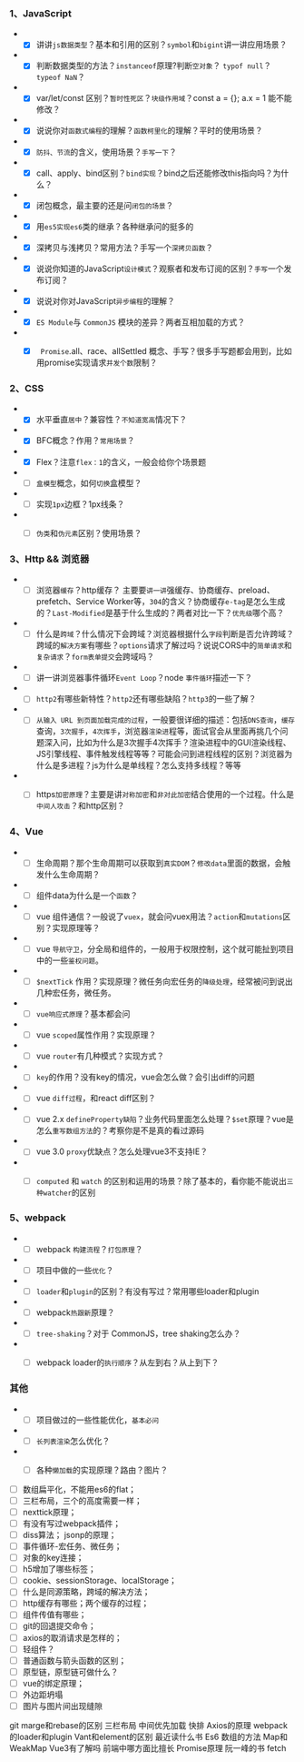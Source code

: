 ### 1、JavaScript

- + [x] 讲讲`js数据类型`？基本和引用的区别？`symbol`和`bigint`讲一讲应用场景？
- + [x] 判断数据类型的方法？`instanceof`原理?判断`空对象`？ `typof null`？`typeof NaN`？
- + [x] var/let/const 区别？`暂时性死区`？`块级作用域`？const a = {}; a.x = 1 能不能修改？
- + [x] 说说你对`函数式编程`的理解？`函数柯里化`的理解？平时的使用场景？
- + [x] `防抖、节流`的含义，使用场景？`手写一下`？
- + [x] call、apply、bind区别？`bind实现`？bind之后还能修改this指向吗？为什么？
- + [x] 闭包概念，最主要的还是问`闭包的场景`？
- + [x] 用`es5实现es6`类的继承？各种继承问的挺多的
- + [x] 深拷贝与浅拷贝？常用方法？手写一个`深拷贝函数`？
- + [x] 说说你知道的JavaScript`设计模式`？观察者和发布订阅的区别？`手写`一个发布订阅？
- + [x] 说说对你对JavaScript`异步编程`的理解？
- + [x] `ES Module`与 `CommonJS` 模块的差异？两者互相加载的方式？
- + [x] ` Promise`.all、race、allSettled 概念、手写？很多手写题都会用到，比如用promise实现请求`并发个数`限制？



### 2、CSS

- + [x] 水平垂直`居中`？兼容性？`不知道宽高`情况下？
- + [x] BFC概念？作用？`常用场景`？
- + [x] Flex？注意`flex：1`的含义，一般会给你个场景题
- + [ ] `盒模型`概念，如何`切换`盒模型？
- + [ ] 实现`1px`边框？1px线条？
- + [ ] `伪类`和`伪元素`区别？使用场景？



### 3、Http && 浏览器

- + [ ] 浏览器`缓存`？http缓存？ 主要要`讲一讲`强缓存、协商缓存、preload、prefetch、Service Worker等，`304`的含义？协商缓存`e-tag`是怎么生成的？`Last-Modified`是基于什么生成的？两者对比一下？`优先级`哪个高？
- + [ ] 什么是`跨域`？什么情况下会跨域？浏览器根据什么`字段`判断是否允许跨域？跨域的`解决方案`有哪些？`options`请求了解过吗？说说CORS中的`简单请求`和`复杂请求`？`form表单提交`会跨域吗？
- + [ ] 讲一讲浏览器事件循环`Event Loop`？node `事件循环`描述一下？
- + [ ] `http2`有哪些新特性？`http2`还有哪些缺陷？`http3`的一些了解？
- + [ ] `从输入 URL 到页面加载完成的过程`，一般要很详细的描述：包括`DNS查询`，`缓存`查询，`3次握手`，`4次挥手`，浏览器`渲染进`程等，面试官会从里面再挑几个问题深入问，比如为什么是3次握手4次挥手？渲染进程中的GUI渲染线程、JS引擎线程、事件触发线程等等？可能会问到进程线程的区别？浏览器为什么是多进程？js为什么是单线程？怎么支持多线程？等等
- + [ ] https`加密原理`？主要是讲`对称加密`和`非对此加密`结合使用的一个过程。什么是`中间人攻击`？和http区别？



### 4、Vue

- + [ ] 生命周期？那个生命周期可以获取到`真实DOM`？`修改data`里面的数据，会触发什么生命周期？
- + [ ] 组件data为什么是一个`函数`？
- + [ ] vue 组件通信？一般说了`vuex`，就会问vuex用法？`action`和`mutations`区别？实现原理等？
- + [ ] vue `导航守卫`，分全局和组件的，一般用于权限控制，这个就可能扯到项目中的一些`鉴权问题`。
- + [ ] `$nextTick` 作用？实现原理？微任务向宏任务的`降级处理`，经常被问到说出几种宏任务，微任务。
- + [ ] `vue响应式原理`？基本都会问
- + [ ] vue `scoped`属性作用？实现原理？
- + [ ] vue `router`有几种模式？实现方式？
- + [ ] `key`的作用？没有key的情况，vue会怎么做？会引出diff的问题
- + [ ] vue `diff过程`，和react diff区别？
- + [ ] vue 2.x `defineProperty缺陷`？业务代码里面怎么处理？`$set`原理？vue是怎么`重写数组方法`的？考察你是不是真的看过源码
- + [ ] vue 3.0 `proxy`优缺点？怎么处理vue3不支持IE？
- + [ ] `computed` 和 `watch` 的区别和运用的场景？除了基本的，看你能不能说出`三种watcher`的区别



### 5、webpack 

- + [ ] webpack `构建流程`？`打包原理`？
- + [ ] 项目中做的一些`优化`？
- + [ ] `loader`和`plugin`的区别？有没有写过？常用哪些loader和plugin
- + [ ] webpack`热跟新`原理？
- + [ ] `tree-shaking`？对于 CommonJS，tree shaking怎么办？
- + [ ] webpack loader的`执行顺序`？从左到右？从上到下？



### 其他

- + [ ] 项目做过的一些性能优化，`基本必问`
- + [ ] `长列表渲染`怎么优化？
- + [ ] 各种`懒加载`的实现原理？路由？图片？



+ [ ] 数组扁平化，不能用es6的flat；
+ [ ] 三栏布局，三个的高度需要一样；
+ [ ] nexttick原理；
+ [ ] 有没有写过webpack插件；
+ [ ] diss算法； jsonp的原理；
+ [ ] 事件循环-宏任务、微任务；
+ [ ] 对象的key连接；
+ [ ] h5增加了哪些标签；
+ [ ] cookie、sessionStorage、localStorage；
+ [ ] 什么是同源策略，跨域的解决方法；
+ [ ] http缓存有哪些；两个缓存的过程；
+ [ ] 组件传值有哪些；
+ [ ] git的回退提交命令；
+ [ ] axios的取消请求是怎样的；
+ [ ] 轻组件？
+ [ ] 普通函数与箭头函数的区别；
+ [ ] 原型链，原型链可做什么？
+ [ ] vue的绑定原理；
+ [ ] 外边距坍塌
+ [ ] 图片与图片间出现缝隙

git marge和rebase的区别
三栏布局 中间优先加载
快排
Axios的原理
 webpack的loader和plugin
Vant和element的区别
最近读什么书
Es6
数组的方法
Map和WeakMap
Vue3有了解吗
前端中哪方面比擅长
Promise原理 阮一峰的书
fetch